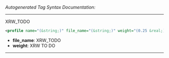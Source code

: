 <!-- THIS IS AN AUTOGENERATED FILE: Don't edit it directly, instead change the schema definition in the code itself. -->

_Autogenerated Tag Syntax Documentation:_

---
XRW_TODO

```xml
<profile name="(&string;)" file_name="(&string;)" weight="(0.25 &real;)" />
```

-   **file_name**: XRW_TODO
-   **weight**: XRW TO DO

---
